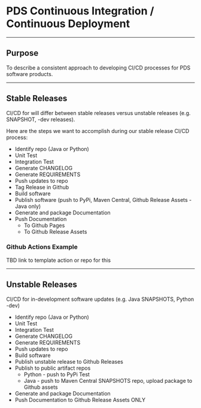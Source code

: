 # PDS Continuous Integration / Continuous Deployment

---

## Purpose

To describe a consistent approach to developing CI/CD processes for PDS software products.

---

## Stable Releases

CI/CD for will differ between stable releases versus unstable releases (e.g. SNAPSHOT, -dev releases).

Here are the steps we want to accomplish during our stable release CI/CD process:

* Identify repo (Java or Python)
* Unit Test
* Integration Test
* Generate CHANGELOG
* Generate REQUIREMENTS
* Push updates to repo
* Tag Release in Github
* Build software
* Publish software (push to PyPi, Maven Central, Github Release Assets - Java only)
* Generate and package Documentation
* Push Documentation
    * To Github Pages
    * To Github Release Assets

### Github Actions Example

TBD link to template action or repo for this

---

## Unstable Releases

CI/CD for in-development software updates (e.g. Java SNAPSHOTS, Python -dev)

* Identify repo (Java or Python)
* Unit Test
* Integration Test
* Generate CHANGELOG
* Generate REQUIREMENTS
* Push updates to repo
* Build software
* Publish unstable release to Github Releases
* Publish to public artifact repos
    * Python - push to PyPi Test
    * Java - push to Maven Central SNAPSHOTS repo, upload package to Github assets
* Generate and package Documentation
* Push Documentation to Github Release Assets ONLY

